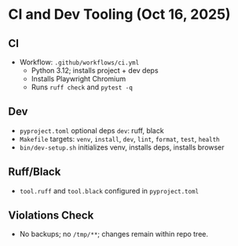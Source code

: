 # CI and Dev Tooling (Oct 16, 2025)

## CI
- Workflow: `.github/workflows/ci.yml`
  - Python 3.12; installs project + dev deps
  - Installs Playwright Chromium
  - Runs `ruff check` and `pytest -q`

## Dev
- `pyproject.toml` optional deps `dev`: ruff, black
- `Makefile` targets: `venv`, `install`, `dev`, `lint`, `format`, `test`, `health`
- `bin/dev-setup.sh` initializes venv, installs deps, installs browser

## Ruff/Black
- `tool.ruff` and `tool.black` configured in `pyproject.toml`

## Violations Check
- No backups; no `/tmp/**`; changes remain within repo tree.

